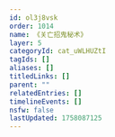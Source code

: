 ```yaml
---
id: ol3j8vsk
order: 1014
name: 《关亡招鬼秘术》
layer: 5
categoryId: cat_uWLHUZtI
tagIds: []
aliases: []
titledLinks: []
parent: ""
relatedEntries: []
timelineEvents: []
nsfw: false
lastUpdated: 1758087125
---
```


